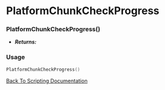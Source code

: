 # PlatformChunkCheckProgress

### PlatformChunkCheckProgress()
- ***Returns:*** 

### Usage

```Lua
PlatformChunkCheckProgress()
```


[Back To Scripting Documentation](../README.md)
